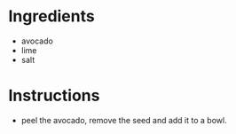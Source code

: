 # Ingredients
- avocado
- lime
- salt
# Instructions
- peel the avocado, remove the seed and add it to a bowl.

